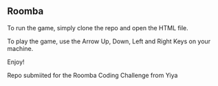 ## Roomba

To run the game, simply clone the repo and open the HTML file.

To play the game, use the Arrow Up, Down, Left and Right Keys on your machine.

Enjoy!

Repo submiited for the Roomba Coding Challenge from Yiya
